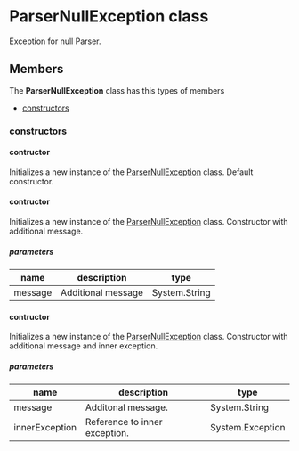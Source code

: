 
# ParserNullException class

Exception for null Parser.

## Members

The **ParserNullException** class has this types of members

* [constructors](#constructors)

### constructors

#### contructor

Initializes a new instance of the [ParserNullException](Microsoft_Toolkit_Uwp_Services_Exceptions_ParserNullException.md) class.            Default constructor.

#### contructor

Initializes a new instance of the [ParserNullException](Microsoft_Toolkit_Uwp_Services_Exceptions_ParserNullException.md) class.            Constructor with additional message.

##### parameters



| name | description | type || --- | --- | --- || message | Additional message | System.String |
#### contructor

Initializes a new instance of the [ParserNullException](Microsoft_Toolkit_Uwp_Services_Exceptions_ParserNullException.md) class.            Constructor with additional message and inner exception.

##### parameters



| name | description | type || --- | --- | --- || message | Additonal message. | System.String || innerException | Reference to inner exception. | System.Exception |